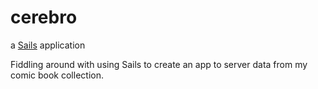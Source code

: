 # cerebro

a [Sails](http://sailsjs.org) application

Fiddling around with using Sails to create an app to server data from my comic book collection.
